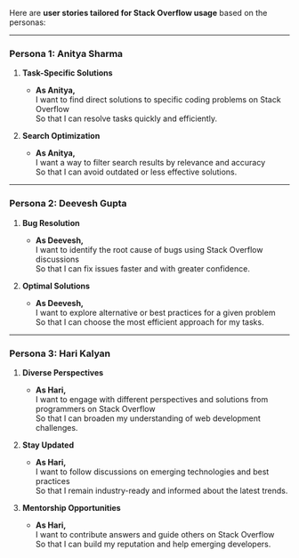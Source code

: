 Here are **user stories tailored for Stack Overflow usage** based on the personas:  

---

### **Persona 1: Anitya Sharma**  
1. **Task-Specific Solutions**  
   - **As Anitya,**  
     I want to find direct solutions to specific coding problems on Stack Overflow  
     So that I can resolve tasks quickly and efficiently.  

2. **Search Optimization**  
   - **As Anitya,**  
     I want a way to filter search results by relevance and accuracy  
     So that I can avoid outdated or less effective solutions.  

---

### **Persona 2: Deevesh Gupta**  
1. **Bug Resolution**  
   - **As Deevesh,**  
     I want to identify the root cause of bugs using Stack Overflow discussions  
     So that I can fix issues faster and with greater confidence.  

2. **Optimal Solutions**  
   - **As Deevesh,**  
     I want to explore alternative or best practices for a given problem  
     So that I can choose the most efficient approach for my tasks.  

---

### **Persona 3: Hari Kalyan**  
1. **Diverse Perspectives**  
   - **As Hari,**  
     I want to engage with different perspectives and solutions from programmers on Stack Overflow  
     So that I can broaden my understanding of web development challenges.  

2. **Stay Updated**  
   - **As Hari,**  
     I want to follow discussions on emerging technologies and best practices  
     So that I remain industry-ready and informed about the latest trends.  

3. **Mentorship Opportunities**  
   - **As Hari,**  
     I want to contribute answers and guide others on Stack Overflow  
     So that I can build my reputation and help emerging developers.  
